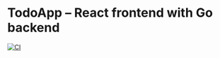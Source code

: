 # TodoApp – React frontend with Go backend


[![CI](https://github.com/teruyoshi/TodoApp/actions/workflows/ci.yml/badge.svg)](https://github.com/teruyoshi/TodoApp/actions/workflows/ci.yml)